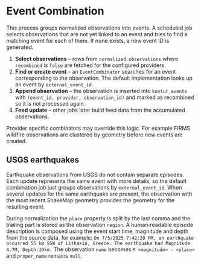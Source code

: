 # Event Combination

This process groups normalized observations into events. A scheduled job selects
observations that are not yet linked to an event and tries to find a matching
event for each of them. If none exists, a new event ID is generated.

1. **Select observations** – rows from `normalized_observations` where
   `recombined` is `false` are fetched for the configured providers.
2. **Find or create event** – an `EventCombinator` searches for an event
   corresponding to the observation. The default implementation looks up an
   event by `external_event_id`.
3. **Append observation** – the observation is inserted into `kontur_events`
   with `(event_id, provider, observation_id)` and marked as recombined so it is
   not processed again.
4. **Feed update** – other jobs later build feed data from the accumulated
   observations.

Provider specific combinators may override this logic. For example FIRMS
wildfire observations are clustered by geometry before new events are created.

## USGS earthquakes

Earthquake observations from USGS do not contain separate episodes. Each update
represents the same event with more details, so the default combination job just
groups observations by `external_event_id`. When several updates for the same
earthquake are present, the observation with the most recent ShakeMap geometry
provides the geometry for the resulting event.

During normalization the `place` property is split by the last comma and the
trailing part is stored as the observation `region`. A human‑readable episode
description is composed using the event start time, magnitude and depth from the
source data, for example: `On 7/5/2025 7:42:20 PM, an earthquake occurred 55 km
SSW of Lithakiá, Greece. The earthquake had Magnitude 4.7M, Depth:10km.` The
observation `name` becomes `M <magnitude> - <place>` and `proper_name` remains
`null`.
